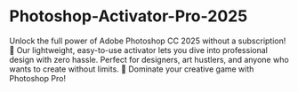 # Photoshop-Activator-Pro-2025
Unlock the full power of Adobe Photoshop CC 2025 without a subscription! 🎨 Our lightweight, easy-to-use activator lets you dive into professional design with zero hassle. Perfect for designers, art hustlers, and anyone who wants to create without limits. 💪  Dominate your creative game with Photoshop Pro!
